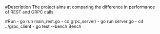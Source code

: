 #Description
The project aims at comparing the difference in performance of REST and GRPC calls.

#Run
    - go run main_rest.go
    - cd grpc_server/
    - go run server.go
    - cd ../grpc_client
    - go test --bench Bench
